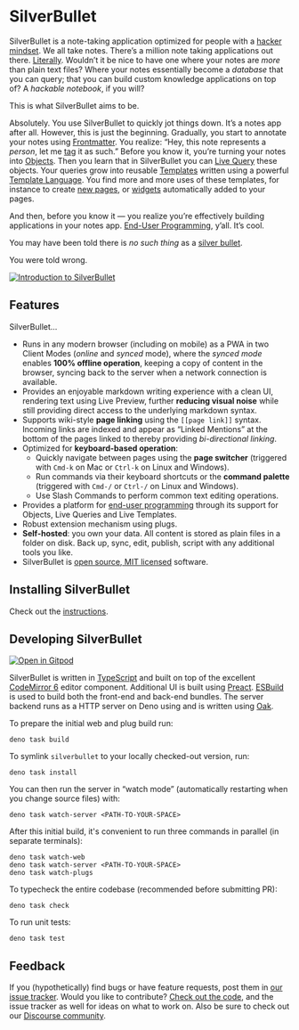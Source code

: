 # SilverBullet
SilverBullet is a note-taking application optimized for people with a [hacker mindset](https://en.wikipedia.org/wiki/Hacker). We all take notes. There’s a million note taking applications out there. [Literally](https://www.noteapps.ca/). Wouldn’t it be nice to have one where your notes are _more_ than plain text files? Where your notes essentially become a _database_ that you can query; that you can build custom knowledge applications on top of? A _hackable notebook_, if you will?

This is what SilverBullet aims to be.

Absolutely. You use SilverBullet to quickly jot things down. It’s a notes app after all. However, this is just the beginning. Gradually, you start to annotate your notes using [Frontmatter](https://silverbullet.md/Frontmatter). You realize: “Hey, this note represents a _person_, let me [tag](https://silverbullet.md/Tags) it as such.” Before you know it, you’re turning your notes into [Objects](https://silverbullet.md/Objects). Then you learn that in SilverBullet you can [Live Query](https://silverbullet.md/Live%20Queries) these objects. Your queries grow into reusable [Templates](https://silverbullet.md/Templates) written using a powerful [Template Language](https://silverbullet.md/Template%20Language). You find more and more uses of these templates, for instance to create [new pages](https://silverbullet.md/Page%20Templates), or [widgets](https://silverbullet.md/Live%20Template%20Widgets) automatically added to your pages.

And then, before you know it — you realize you’re effectively building applications in your notes app. [End-User Programming](https://silverbullet.md/End-User%20Programming), y’all. It’s cool.

You may have been told there is _no such thing_ as a [silver bullet](https://en.wikipedia.org/wiki/Silver_bullet).

You were told wrong.

[![Introduction to SilverBullet](http://img.youtube.com/vi/8btx9HeuZ4s/0.jpg)](https://www.youtube.com/watch?v=8btx9HeuZ4s)

## Features
SilverBullet...
* Runs in any modern browser (including on mobile) as a PWA in two Client Modes (_online_ and _synced_ mode), where the _synced mode_ enables **100% offline operation**, keeping a copy of content in the browser, syncing back to the server when a network connection is available.
* Provides an enjoyable markdown writing experience with a clean UI, rendering text using Live Preview, further **reducing visual noise** while still providing direct access to the underlying markdown syntax.
* Supports wiki-style **page linking** using the `[[page link]]` syntax. Incoming links are indexed and appear as “Linked Mentions” at the bottom of the pages linked to thereby providing _bi-directional linking_.
* Optimized for **keyboard-based operation**:
  * Quickly navigate between pages using the **page switcher** (triggered with `Cmd-k` on Mac or `Ctrl-k` on Linux and Windows).
  * Run commands via their keyboard shortcuts or the **command palette** (triggered with `Cmd-/` or `Ctrl-/` on Linux and Windows).
  * Use Slash Commands to perform common text editing operations.
* Provides a platform for [end-user programming](https://www.inkandswitch.com/end-user-programming/) through its support for Objects, Live Queries and Live Templates.
* Robust extension mechanism using plugs.
* **Self-hosted**: you own your data. All content is stored as plain files in a folder on disk. Back up, sync, edit, publish, script with any additional tools you like.
* SilverBullet is [open source, MIT licensed](https://github.com/silverbulletmd/silverbullet) software.

## Installing SilverBullet
Check out the [instructions](https://silverbullet.md/Install).

## Developing SilverBullet

[![Open in Gitpod](https://gitpod.io/button/open-in-gitpod.svg)](https://gitpod.io/#https://github.com/silverbulletmd/silverbullet)

SilverBullet is written in [TypeScript](https://www.typescriptlang.org/) and
built on top of the excellent [CodeMirror 6](https://codemirror.net/) editor
component. Additional UI is built using [Preact](https://preactjs.com).
[ESBuild]([https://parceljs.org/](https://esbuild.github.io)) is used to build both the front-end and
back-end bundles. The server backend runs as a HTTP server on Deno using and is written using [Oak](https://oakserver.github.io/oak/).

To prepare the initial web and plug build run:

```shell
deno task build
```

To symlink `silverbullet` to your locally checked-out version, run:

```shell
deno task install
```

You can then run the server in “watch mode” (automatically restarting when you
change source files) with:

```shell
deno task watch-server <PATH-TO-YOUR-SPACE>
```

After this initial build, it's convenient to run three commands in parallel (in
separate terminals):

```shell
deno task watch-web
deno task watch-server <PATH-TO-YOUR-SPACE>
deno task watch-plugs
```

To typecheck the entire codebase (recommended before submitting PR):
```shell
deno task check
```

To run unit tests:
```shell
deno task test
```

## Feedback

If you (hypothetically) find bugs or have feature requests, post them in
[our issue tracker](https://github.com/silverbulletmd/silverbullet/issues).
Would you like to contribute?
[Check out the code](https://github.com/silverbulletmd/silverbullet), and the
issue tracker as well for ideas on what to work on.
Also be sure to check out our [Discourse community](https://community.silverbullet.md).